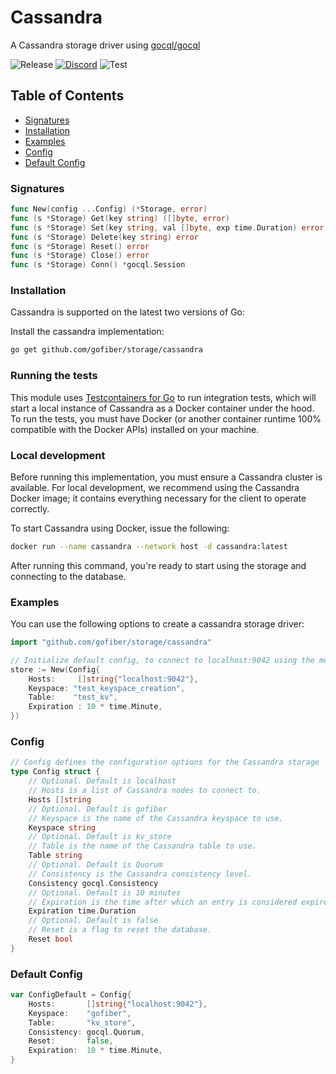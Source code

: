 # Cassandra

A Cassandra storage driver using [gocql/gocql](https://github.com/gocql/gocql)

![Release](https://img.shields.io/github/v/tag/gofiber/storage?filter=cassandra*)
[![Discord](https://img.shields.io/discord/704680098577514527?style=flat&label=%F0%9F%92%AC%20discord&color=00ACD7)](https://gofiber.io/discord)
![Test](https://img.shields.io/github/actions/workflow/status/gofiber/storage/test-cassandra.yml?label=Tests)

## Table of Contents

- [Signatures](#signatures)
- [Installation](#installation)
- [Examples](#examples)
- [Config](#config)
- [Default Config](#default-config)

### Signatures

```go
func New(config ...Config) (*Storage, error)
func (s *Storage) Get(key string) ([]byte, error)
func (s *Storage) Set(key string, val []byte, exp time.Duration) error
func (s *Storage) Delete(key string) error
func (s *Storage) Reset() error
func (s *Storage) Close() error
func (s *Storage) Conn() *gocql.Session
```

### Installation

Cassandra is supported on the latest two versions of Go:

Install the cassandra implementation:

```bash
go get github.com/gofiber/storage/cassandra
```

### Running the tests

This module uses [Testcontainers for Go](https://github.com/testcontainers/testcontainers-go/) to run integration tests, which will start a local instance of Cassandra as a Docker container under the hood. To run the tests, you must have Docker (or another container runtime 100% compatible with the Docker APIs) installed on your machine.

### Local development

Before running this implementation, you must ensure a Cassandra cluster is available.
For local development, we recommend using the Cassandra Docker image; it contains everything
necessary for the client to operate correctly.

To start Cassandra using Docker, issue the following:

```bash
docker run --name cassandra --network host -d cassandra:latest
```

After running this command, you're ready to start using the storage and connecting to the database.

### Examples

You can use the following options to create a cassandra storage driver:

```go
import "github.com/gofiber/storage/cassandra"

// Initialize default config, to connect to localhost:9042 using the memory engine and with a clean table.
store := New(Config{
    Hosts:     []string{"localhost:9042"},
    Keyspace: "test_keyspace_creation",
    Table:    "test_kv",
    Expiration : 10 * time.Minute,
})
```

### Config

```go
// Config defines the configuration options for the Cassandra storage
type Config struct {
    // Optional. Default is localhost
    // Hosts is a list of Cassandra nodes to connect to.
    Hosts []string
    // Optional. Default is gofiber
    // Keyspace is the name of the Cassandra keyspace to use.
    Keyspace string
    // Optional. Default is kv_store
    // Table is the name of the Cassandra table to use.
    Table string
    // Optional. Default is Quorum
    // Consistency is the Cassandra consistency level.
    Consistency gocql.Consistency
    // Optional. Default is 10 minutes
    // Expiration is the time after which an entry is considered expired.
    Expiration time.Duration
    // Optional. Default is false
    // Reset is a flag to reset the database.
    Reset bool
}
```

### Default Config

```go
var ConfigDefault = Config{
    Hosts:       []string{"localhost:9042"},
    Keyspace:    "gofiber",
    Table:       "kv_store",
    Consistency: gocql.Quorum,
    Reset:       false,
    Expiration:  10 * time.Minute,
}
```
